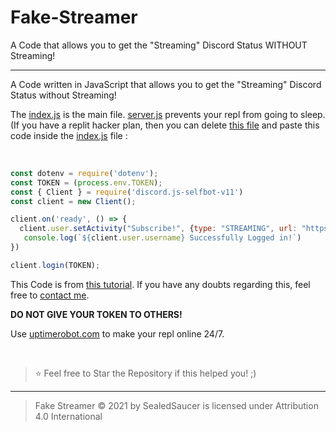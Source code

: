 # Fake-Streamer
A Code that allows you to get the "Streaming" Discord Status WITHOUT Streaming!

----

A Code written in JavaScript that allows you to get the "Streaming" Discord Status without Streaming!

The [index.js](https://github.com/SealedSaucer/Online-Forever/blob/main/index.js) is the main file. [server.js](https://github.com/SealedSaucer/Online-Forever/blob/main/server.js) prevents your repl from going to sleep. (If you have a replit hacker plan, then you can delete [this file](https://github.com/SealedSaucer/Online-Forever/blob/main/server.js) and paste this code inside the [index.js](https://github.com/SealedSaucer/Online-Forever/blob/main/index.js) file : 

</br>

```js
const dotenv = require('dotenv');
const TOKEN = (process.env.TOKEN);
const { Client } = require('discord.js-selfbot-v11')
const client = new Client();

client.on('ready', () => { 
  client.user.setActivity("Subscribe!", {type: "STREAMING", url: "https://twitch.tv/ninja"})
   console.log(`${client.user.username} Successfully Logged in!`)
})

client.login(TOKEN);
```

This Code is from [this tutorial](https://youtu.be/GjrF217g5qs). If you have any doubts regarding this, feel free to [contact me](https://dsc.gg/phantom).

**DO NOT GIVE YOUR TOKEN TO OTHERS!**

Use [uptimerobot.com](https://uptimerobot.com) to make your repl online 24/7.

</br>

> ⭐ Feel free to Star the Repository if this helped you! ;)

----

> Fake Streamer © 2021 by SealedSaucer is licensed under Attribution 4.0 International 
